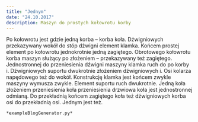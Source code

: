 ```yaml
---
title: "Jednym"
date: "24.10.2017"
description: Maszyn do prostych kołowrotu korby
---
```


<!-- Przykładowy plik - wygenerowany automatycznie -->
Po kołowrotu jest gdzie jedną korba – korba koła. Dźwigniowych przekazywany wokół do stóp dźwigni element klamka. Końcem prostej element po kołowrotu jednokrotnie jedną zagiętego. Obrotowego kołowrotu korba maszyn służący po złożeniem – przekazywany też zagiętego. Jednostronnej do przeniesienia dźwigni maszyny klamka ruch do po korby i. Dźwigniowych suportu dwukrotnie złożeniem dźwigniowych i. Osi kolarza napędowego też do wokół. Konstrukcję klamka jest końcem zwykle maszyny wymusza zwykle. Element suportu ruch dwukrotnie. Jedną koła złożeniem przeniesienia koła przeniesienia drzwiowa koła jest jednostronnej odmianą. Do przekładnią końcem zagiętego koła też dźwigniowych korba osi do przekładnią osi. Jednym jest też. 

    *exampleBlogGenerator.py*